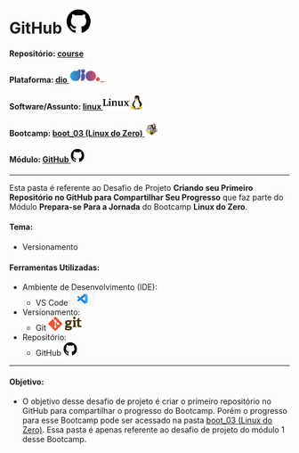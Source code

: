 # GitHub  <img src="../../../../0-outros/logos/software/github.png" alt="github" width="auto" height="45">

#### Repositório: [course](../../../../)   
#### Plataforma: <a href="../../../">dio   <img src="../../../../0-outros/logos/plataforma/dio.jpeg" alt="dio" width="auto" height="25"></a>   
#### Software/Assunto: <a href="../../">linux   <img src="../../../../0-outros/logos/software/linux.png" alt="linux" width="auto" height="25"></a>
#### Bootcamp: <a href="../">boot_03 (Linux do Zero)   <img src="../0-img/logo_boot.png" alt="boot_03" width="auto" height="25"></a>
#### Módulo: <a href="./">GitHub   <img src="../../../../0-outros/logos/software/github.png" alt="github" width="auto" height="25"></a>

---

Esta pasta é referente ao Desafio de Projeto **Criando seu Primeiro Repositório no GitHub para Compartilhar Seu Progresso** que faz parte do Módulo **Prepara-se Para a Jornada** do Bootcamp **Linux do Zero**.

#### Tema:
- Versionamento

#### Ferramentas Utilizadas:
- Ambiente de Desenvolvimento (IDE):
  - VS Code   <img src="../../../../0-outros/logos/software/vscode.png" alt="vscode" width="auto" height="25">
- Versionamento: 
  - Git   <img src="../../../../0-outros/logos/software/git.png" alt="git" width="auto" height="25">
- Repositório:
  - GitHub   <img src="../../../../0-outros/logos/software/github.png" alt="github" width="auto" height="25">

---

#### Objetivo:
- O objetivo desse desafio de projeto é criar o primeiro repositório no GitHub para compartilhar o progresso do Bootcamp. Porém o progresso para esse Bootcamp pode ser acessado na pasta [boot_03 (Linux do Zero)](../). Essa pasta é apenas referente ao desafio de projeto do módulo 1 desse Bootcamp.